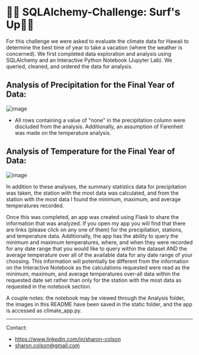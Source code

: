 # 🏄‍♀️ SQLAlchemy-Challenge: Surf's Up🏄‍♂️

For this challenge we were asked to evaluate the climate data for Hawaii to determine the best time of year to take a vacation (where the weather is concerned). We first completed data exploration and analysis using SQLAlchemy and an Interactive Python Notebook (Jupyter Lab). We queried, cleaned, and ordered the data for analysis. 

## Analysis of Precipitation for the Final Year of Data:

![image](https://user-images.githubusercontent.com/83737584/130727158-18c501a5-5420-4383-bae9-8f097195fbf2.png)

* All rows containing a value of "none" in the precipitation column were discluded from the analysis. Additionally, an assumption of Farenheit was made on the temperature analysis. 

## Analysis of Temperature for the Final Year of Data:

![image](https://user-images.githubusercontent.com/83737584/130727535-b36a45c1-7153-439f-8c08-8e96ed117672.png)

In addition to these analyses, the summary statistics data for precipitation was taken, the station with the most data was calculated, and from the station with the most data I found the minimum, maximum, and average temperatures recorded. 

Once this was completed, an app was created using Flask to share the information that was analyzed. If you open my app you will find that there are links (please click on any one of them) for the precipitation, stations, and temperature data. Additionally, the app has the ability to query the minimum and maximum temperatures, where, and when they were recorded for any date range that you would like to query within the dataset AND the average temperature over all of the available data for any date range of your choosing. This information will potentially be different from the information on the Interactive Notebook as the calculations requested were read as the minimum, maximum, and average temperatures over-all data within the requested date set rather than only for the station with the most data as requested in the notebook section. 

A couple notes: the notebook may be viewed through the Analysis folder, the images in this README have been saved in the static folder, and the app is accessed as climate_app.py. 

<hr>

Contact:

* https://www.linkedin.com/in/sharon-colson
* sharon.colson@gmail.com

